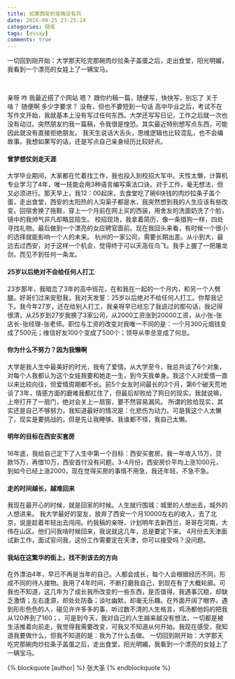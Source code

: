 ```yaml
---
title: 如果西安的夜晚没有风
date: 2016-09-25 23:25:24
categories: 随笔
tags: [essay]
comments: true
---
```

<p id="div-border-top-green">一切回到刚开始：大学那天吃完那碗肉炒拉条子盖蛋之后，走出食堂，阳光明媚，我看到一个漂亮的女娃上了一辆宝马。
</p>

<br/>

<!-- more -->

亲呀
咋
我最近搭了个网站
嗯？
跟你约稿一篇，随便写，快快写，别忘了
关于啥？
随便啊
多少字要求？
没有，但也不要短到一句话
高中毕业之后，考试不在写作文开始，我就基本上没有写过任何东西。大学还写写日记，工作之后就一次也没有动过。突然朋友约我一篇稿，令我很是惶恐。其实最近特别想写点东西，可能因此就没有直接拒绝朋友。
我天生说话大舌头，思维逻辑也比较混乱，也不会编故事。我想如果写的话，还是写点自己亲身经历比较好点。
#### 曾梦想仗剑走天涯
大学毕业期间，大家都在忙着找工作，我也投入到校招大军中。天性太懒，计算机专业学习了4年，唯一技能会用3种语言编写乘法口诀。对于工作，毫无想法，但又必须进行。那天早上，我12：00起床，去食堂吃了碗6块钱的肉炒拉条子盖个蛋，走出食堂，西安的太阳热的人沟渠子都是水，我突然想到我的人生应该有些改变。回宿舍换了拖鞋，穿上一个月前在网上买的西装，用舍友的洗面奶洗了个脸，镜中的我帅气非凡却略显陌生。
校招现场，我拿着简历，像一条猎狗一样，四处寻找礼物。最后做到一个漂亮的女应聘官面前。现在我回头来看，有时候一个很小的选择就能影响一个人的未来。
杭州的一家公司，需要长期出差。从小到大，最远去过西安，对于这样一个机会，觉得终于可以天高任鸟飞。我手上握了一把屠龙剑，而见不到任何一条龙。
#### 25岁以后绝对不会给任何人打工
23岁那年，我暗恋了3年的高中班花，在和我在一起的一个月内，和另一个人劈腿。好哥们过来安慰我，我对天发誓：25岁以后绝对不给任何人打工。你帮我记下。我今年27岁，还在给别人打工，我亲呀早已经忘了我说过的那句话，我记得很清，从25岁到27岁我换了3家公司，从2000工资涨到20000工资，从小张-张店长-张经理-张老师。职位与工资的改变对我唯一不同的是：一个月300元烟钱变成了500元；维信好友100个变成了500个；领导从李总变成了何总。
#### 你为什么不努力？因为我懒啊
大学是我人生中最美好的时光，我有了爱情。从大学至今，我总共谈了6个对象，对每个人我都认为这个女娃我要和她走一生，到今天我单身。我这个人对爱情一直以来比较向往，但爱情周期都不长。前5个女友时间最长的3个月，第6个破天荒地谈了3年，情感方面的磨难我都扛住了，但最后却败给了狗日的现实。我就说嘛，上帝打开了一扇门，绝对会关上一扇窗，要不然容易漏风。
所谓的败给现实，其实还是自己不够努力，我知道最好的情况是：化悲伤为动力。可是我这个人太懒了，现实是要挑战的，但是先让我睡够。我谁都不怪，我自己太懒。
#### 明年的目标在西安买套房
16年底，我给自己定下了人生中第一个目标：西安买套房。我一年收入15万，贷款15万，再借10万，西安首付没有问题。3-4月份，西安房价平均上涨1000元，到如今已经上涨2000，现在觉得买房的事情不用急，我还年轻，不急不急。
#### 走的时间越长，越难回来
我现在最开心的时候，就是回家的时候。人生就行围城：城里的人想出去，城外的人想进来。
我大学最好的室友，放弃了西安一个月10000左右的收入，去了北京，说是趁着年轻出去闯闯。约我稿的亲呀，计划明年去新西兰，哥哥在河南，大伟在山区。他们问我啥时候回来，我说就这几年，总是要定下来。
4月份去天津面试新工作，面试官问我，这份工作需要定在天津，你可以接受吗？没问题。
#### 我站在这繁华的街上，找不到该去的方向
在外漂泊4年，早已不再是当年的自己。人都会成长，每个人会根据经历不同，形成不同的待人接物。我用了4年时间，不断打磨我自己，到现在有了大概轮廓。可我也不知道，这几年为了成长我所改变的一些东西，是否值得。我遇事沉稳，却缺乏激情；左右逢源，却处处防备；谈吐幽默，却毫无乐趣。在外面开阔了眼界，遇到形形色色的人，碰见许许多多的事，听过数不清的人生格言，鸡汤都他妈的把我从120养到了160；、可是到今天，我对自己的人生越来越没有想法，一切都是被生活推着向前走，我觉得我需要改变，可我又不知道从何开始。我现在感受，我知道我要做什么，但我不知道的是：我为了什么去做。
一切回到刚开始：大学那天吃完那碗肉炒拉条子盖蛋之后，走出食堂，阳光明媚，我看到一个漂亮的女娃上了一辆宝马。

{% blockquote [author] %}
张大圣
{% endblockquote %}


